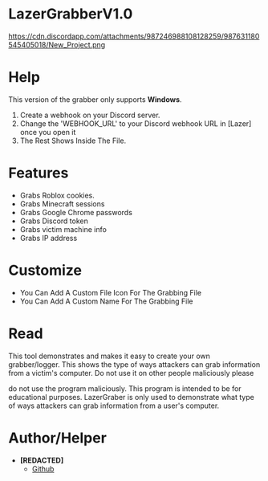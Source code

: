 # LazerGrabberV1.0

https://cdn.discordapp.com/attachments/987246988108128259/987631180545405018/New_Project.png

# Help
This version of the grabber only supports **Windows**.
 1. Create a webhook on your Discord server.
 2. Change the 'WEBHOOK_URL' to your Discord webhook URL in [Lazer] once you open it
 3. The Rest Shows Inside The File.

# Features
- Grabs Roblox cookies.
- Grabs Minecraft sessions
- Grabs Google Chrome passwords
- Grabs Discord token
- Grabs victim machine info
- Grabs IP address

# Customize
- You Can Add A Custom File Icon For The Grabbing File
- You Can Add A Custom Name For The Grabbing File

# Read
This tool demonstrates and makes it easy to create your own grabber/logger. This shows the type of ways attackers can grab information from a victim's computer. Do not use it on other people maliciously please 

do not use the program maliciously. This program is intended to be for educational purposes. LazerGraber is only used to demonstrate what type of ways attackers can grab information from a user's computer.


# Author/Helper
- **[REDACTED]**
    - [Github](https://github.com/RELSTUDIO)

